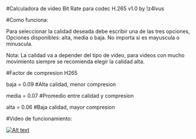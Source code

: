 #Calculadora de video Bit Rate para codec H.265 v1.0 by !z4lvus

#Como funciona:

Para seleccionar la calidad deseada debe escribir una de las tres opciones,
Opciones disponibles: alta, media o baja. No importa si es mayuscula o minuscula.

Nota: La calidad va a depender del tipo de video, para videos con mucho movimiento siempre se recomienda elegir la calidad alta.

#Factor de compresion H265

baja = 0.09                              #Alta calidad, menor compresion

media = 0.07                             #Promedio entre calidad y compresion

alta = 0.06                              #Baja calidad, mayor compresion

#Video de funcionamiento:

[![Alt text](https://img.youtube.com/vi/XiKHIEtQfdE/sddefault.jpg)](https://www.youtube.com/watch?v=XiKHIEtQfdE)
